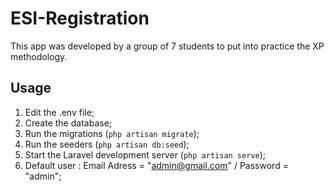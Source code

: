 # ESI-Registration

This app was developed by a group of 7 students to put into practice the XP methodology.

## Usage
1. Edit the .env file;
2. Create the database; 
3. Run the migrations (`php artisan migrate`);
4. Run the seeders (`php artisan db:seed`);
5. Start the Laravel development server (`php artisan serve`);
6. Default user : Email Adress = "admin@gmail.com" / Password = "admin";

